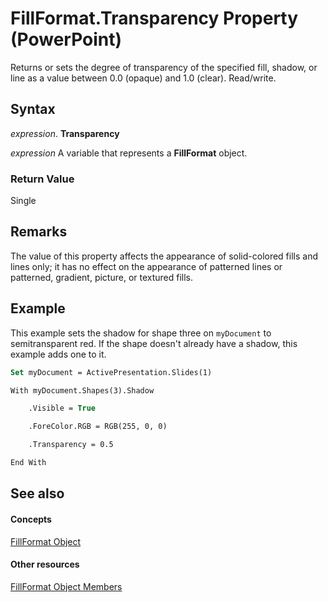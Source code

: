 
# FillFormat.Transparency Property (PowerPoint)

Returns or sets the degree of transparency of the specified fill, shadow, or line as a value between 0.0 (opaque) and 1.0 (clear). Read/write.


## Syntax

 _expression_. **Transparency**

 _expression_ A variable that represents a **FillFormat** object.


### Return Value

Single


## Remarks

The value of this property affects the appearance of solid-colored fills and lines only; it has no effect on the appearance of patterned lines or patterned, gradient, picture, or textured fills.


## Example

This example sets the shadow for shape three on  `myDocument` to semitransparent red. If the shape doesn't already have a shadow, this example adds one to it.


```vb
Set myDocument = ActivePresentation.Slides(1)

With myDocument.Shapes(3).Shadow

    .Visible = True

    .ForeColor.RGB = RGB(255, 0, 0)

    .Transparency = 0.5

End With
```


## See also


#### Concepts


[FillFormat Object](5bd4e2cb-4466-b468-d494-bec30ed5c9d8.md)
#### Other resources


[FillFormat Object Members](ccd26632-4ff8-6fad-2c5d-c26078eeff3b.md)
